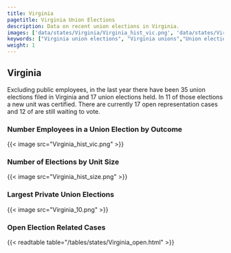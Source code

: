 ```yaml
---
title: Virginia
pagetitle: Virginia Union Elections
description: Data on recent union elections in Virginia.
images: ['data/states/Virginia/Virginia_hist_vic.png', 'data/states/Virginia/Virginia_hist_size.png', 'data/states/Virginia/Virginia_10.png']
keywords: ["Virginia union elections", "Virginia unions","Union elections"]
weight: 1
---
```

##  Virginia

Excluding public employees, in the last year there have been 35 union elections filed in Virginia and 17 union elections held. In 11 of those elections a new unit was certified. There are currently 17 open representation cases and 12 of are still waiting to vote.

### Number Employees in a Union Election by Outcome
{{< image src="Virginia_hist_vic.png" >}}

### Number of Elections by Unit Size
{{< image src="Virginia_hist_size.png" >}}

### Largest Private Union Elections
{{< image src="Virginia_10.png" >}}

### Open Election Related Cases
{{< readtable table="/tables/states/Virginia_open.html" >}}

